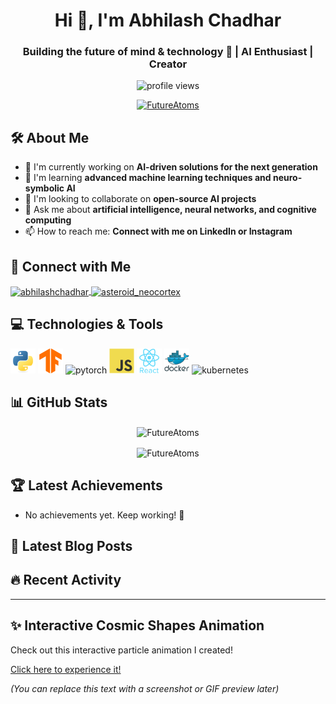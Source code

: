 <h1 align="center">Hi 👋, I'm Abhilash Chadhar</h1>
<h3 align="center">Building the future of mind & technology 🧠 | AI Enthusiast | Creator</h3>

<p align="center">
  <img src="https://komarev.com/ghpvc/?username=FutureAtoms&label=Profile%20views&color=0e75b6&style=flat" alt="profile views" />
</p>

<p align="center">
  <a href="https://github.com/ryo-ma/github-profile-trophy">
    <img src="https://github-profile-trophy.vercel.app/?username=FutureAtoms&theme=nord&column=7" alt="FutureAtoms" />
  </a>
</p>

## 🛠️ About Me

- 🔭 I'm currently working on **AI-driven solutions for the next generation**
- 🌱 I'm learning **advanced machine learning techniques and neuro-symbolic AI**
- 👯 I'm looking to collaborate on **open-source AI projects**
- 💬 Ask me about **artificial intelligence, neural networks, and cognitive computing**
- 📫 How to reach me: **Connect with me on LinkedIn or Instagram**

## 🔗 Connect with Me
<p align="left">
  <a href="https://www.linkedin.com/in/abhilashchadhar/" target="blank">
    <img align="center" src="https://raw.githubusercontent.com/rahuldkjain/github-profile-readme-generator/master/src/images/icons/Social/linked-in-alt.svg" alt="abhilashchadhar" height="30" width="40" />
  </a>
  <a href="https://www.instagram.com/asteroid_neocortex/" target="blank">
    <img align="center" src="https://raw.githubusercontent.com/rahuldkjain/github-profile-readme-generator/master/src/images/icons/Social/instagram.svg" alt="asteroid_neocortex" height="30" width="40" />
  </a>
</p>

## 💻 Technologies & Tools
<p align="left">
  <!-- This section will be dynamically updated by the GitHub Action -->
  <img src="https://raw.githubusercontent.com/devicons/devicon/master/icons/python/python-original.svg" alt="python" width="40" height="40"/>
  <img src="https://raw.githubusercontent.com/devicons/devicon/master/icons/tensorflow/tensorflow-original.svg" alt="tensorflow" width="40" height="40"/>
  <img src="https://www.vectorlogo.zone/logos/pytorch/pytorch-icon.svg" alt="pytorch" width="40" height="40"/>
  <img src="https://raw.githubusercontent.com/devicons/devicon/master/icons/javascript/javascript-original.svg" alt="javascript" width="40" height="40"/>
  <img src="https://raw.githubusercontent.com/devicons/devicon/master/icons/react/react-original-wordmark.svg" alt="react" width="40" height="40"/>
  <img src="https://raw.githubusercontent.com/devicons/devicon/master/icons/docker/docker-original-wordmark.svg" alt="docker" width="40" height="40"/>
  <img src="https://www.vectorlogo.zone/logos/kubernetes/kubernetes-icon.svg" alt="kubernetes" width="40" height="40"/>
</p>

## 📊 GitHub Stats

<p align="center">
  <img align="center" src="https://github-readme-stats.vercel.app/api?username=FutureAtoms&show_icons=true&locale=en&theme=tokyonight" alt="FutureAtoms" />
</p>

<p align="center">
  <img align="center" src="https://github-readme-streak-stats.herokuapp.com/?user=FutureAtoms&theme=tokyonight" alt="FutureAtoms" />
</p>

## 🏆 Latest Achievements
<!-- ACHIEVEMENTS:START -->
- No achievements yet. Keep working! 💪
<!-- ACHIEVEMENTS:END -->

## 📝 Latest Blog Posts
<!-- BLOG-POST-LIST:START -->
<!-- This section will be automatically updated by the GitHub Action -->
<!-- BLOG-POST-LIST:END -->

## 🔥 Recent Activity
<!--START_SECTION:activity-->
<!-- This section will be automatically updated by the GitHub Action -->
<!--END_SECTION:activity-->

<!-- LAST_UPDATED: Tue Apr  8 15:36:41 UTC 2025 -->
---

## ✨ Interactive Cosmic Shapes Animation

Check out this interactive particle animation I created!

[Click here to experience it!](https://futureatoms.github.io/FutureAtoms/animation.html) 

*(You can replace this text with a screenshot or GIF preview later)*

<!-- End of README -->
